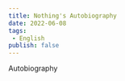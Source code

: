 ```yaml
---
title: Nothing's Autobiography
date: 2022-06-08
tags: 
 - English
publish: false
---
```


Autobiography
